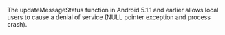 The updateMessageStatus function in Android 5.1.1 and earlier allows local users to cause a denial of service (NULL pointer exception and process crash).